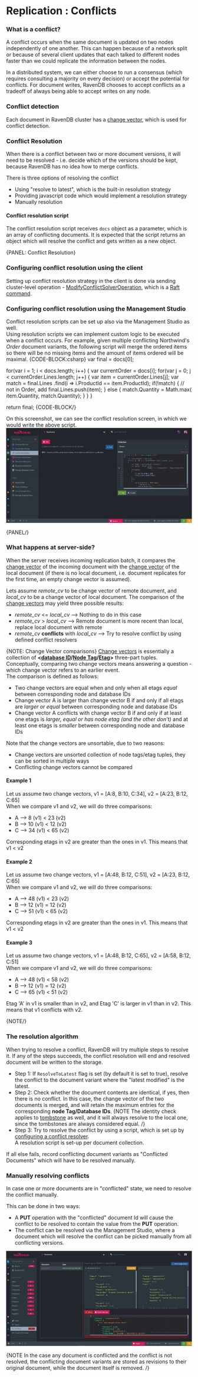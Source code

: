 ﻿# Replication : Conflicts

### What is a conflict?
A conflict occurs when the same document is updated on two nodes independently of one another. 
This can happen because of a network split or because of several client updates that each talked to different 
nodes faster than we could replicate the information between the nodes.

In a distributed system, we can either choose to run a consensus (which requires consulting a majority on every decision)
or accept the potential for conflicts. 
For document writes, RavenDB chooses to accept conflicts as a tradeoff of always being able to accept writes on any node.

### Conflict detection
Each document in RavenDB cluster has a [change vector](../../server/clustering/change-vector), which is used for conflict detection.

### Conflict Resolution
When there is a conflict between two or more document versions, it will need to be resolved - 
i.e. decide which of the versions should be kept, because RavenDB has no idea how to merge conflicts.
  
There is three options of resolving the conflict
  * Using "resolve to latest", which is the built-in resolution strategy
  * Providing javascript code which would implement a resolution strategy
  * Manually resolution

#### Conflict resolution script
The conflict resolution script receives `docs` object as a parameter, which is an array of conflicting documents. 
It is expected that the script returns an object which will resolve the conflict and gets written as a new object.

{PANEL: Conflict Resolution}
### Configuring conflict resolution using the client  
Setting up conflict resolution strategy in the client is done via sending cluster-level operation - [ModifyConflictSolverOperation](../../client-api/operations/server-wide/modify-conflict-solver), which is a [Raft command](../../glossary/raft-command).
  
### Configuring conflict resolution using the Management Studio
Conflict resolution scripts can be set up also via the Management Studio as well.   
Using resolution scripts we can implement custom logic to be executed when a conflict occurs.
For example, given multiple conflicting Northwind's _Order_ document variants, the following script will merge the ordered items so there will be no missing items and the amount of items ordered will be maximal.
{CODE-BLOCK:csharp}
var final = docs[0];

for(var i = 1; i < docs.length; i++)
{
	var currentOrder = docs[i];
	for(var j = 0; j < currentOrder.Lines.length; j++)
	{
		var item = currentOrder.Lines[j];
		var match = final.Lines
			             .find(i => i.ProductId == item.ProductId);
		if(!match)
		{
			// not in Order, add
			final.Lines.push(item);
		}
		else
		{
			match.Quantity = Math.max(
				item.Quantity,
				match.Quantity);
		}
	}
}

return final;
{CODE-BLOCK/}

On this screenshot, we can see the conflict resolution screen, in which we would write the above script.
![Conflict Resolution Script in Management Studio](images/conflict-resolution-script-in-studio.jpg)  

{PANEL/}  
  
### What happens at server-side?
When the server receives incoming replication batch, it compares the [change vector](../../server/clustering/change-vector) 
of the incoming document with the [change vector](../../server/clustering/change-vector) of the local document 
(if there is no local document, i.e. document replicates for the first time, an empty change vector is assumed).  
  
Lets assume _remote_cv_ to be change vector of remote document, and _local_cv_ to be a change vector of local document.
The comparison of the [change vectors](../../server/clustering/change-vector) may yield three possible results:  
  
* _remote_cv_ <= _local_cv_ --> Nothing to do in this case
* _remote_cv_ > _local_cv_ -->  Remote document is more recent than local, replace local document with remote
* _remote_cv_ **conflicts** with _local_cv_ --> Try to resolve conflict by using defined conflict resolvers
  
{NOTE: Change Vector comparisons}
[Change vectors](../../server/clustering/change-vector) is essentially a collection of **<[database ID](../../glossary/database-id)/[Node Tag](../../glossary/node-tag)/[Etag](../../glossary/etag)>** three-part tuples.
Conceptually, comparing two change vectors means answering a question - which change vector refers to an earlier event.  
The comparison is defined as follows:  
  
* Two change vectors are equal when and only when all etags _equal_ between corresponding node and database IDs
* Change vector A is larger than change vector B if and only if all etags are _larger or equal_ between corresponding node and database IDs
* Change vector A conflicts with change vector B if and only if at least one etags is _larger, equal or has node etag (and the other don't)_ and at least one etags is _smaller_ between corresponding node and database IDs
  
Note that the change vectors are unsortable, due to two reasons:

* Change vectors are unsorted collection of node tags/etag tuples, they can be sorted in multiple ways
* Conflicting change vectors cannot be compared
  
#### Example 1
Let us assume two change vectors, v1 = [A:8, B:10, C:34], v2 = [A:23, B:12, C:65]  
When we compare v1 and v2, we will do three comparisons:

* A --> 8 (v1) < 23 (v2)
* B --> 10 (v1) < 12 (v2)
* C --> 34 (v1) < 65 (v2)
  
Corresponding etags in v2 are greater than the ones in v1. This means that v1 < v2

#### Example 2
Let us assume two change vectors, v1 = [A:48, B:12, C:51], v2 = [A:23, B:12, C:65]  
When we compare v1 and v2, we will do three comparisons:

* A --> 48 (v1) < 23 (v2)
* B --> 12 (v1) = 12 (v2)
* C --> 51 (v1) < 65 (v2)
  
Corresponding etags in v2 are greater than the ones in v1. This means that v1 < v2


#### Example 3
Let us assume two change vectors, v1 = [A:48, B:12, C:65], v2 = [A:58, B:12, C:51]  
When we compare v1 and v2, we will do three comparisons:

* A --> 48 (v1) < 58 (v2)
* B --> 12 (v1) = 12 (v2)
* C --> 65 (v1) < 51 (v2)
  
Etag 'A' in v1 is smaller than in v2, and Etag 'C' is larger in v1 than in v2. This means that v1 conflicts with v2.  

{NOTE/}

### The resolution algorithm
When trying to resolve a conflict, RavenDB will try multiple steps to resolve it. If any of the steps succeeds, the conflict resolution will end and resolved document will be written to the storage.
  
* Step 1: If `ResolveToLatest` flag is set (by default it is set to true), resolve the conflict to the document variant where the "latest modified" is the latest.
* Step 2: Check whether the document contents are identical, if yes, then there is no conflict. In this case, the change vector of the two documents is merged, and will retain the maximum entries for the corresponding **node Tag/Database IDs**.
{NOTE The identity check applies to [tombstone](../../glossary/tombstone) as well, and it will always resolve to the local one, since the tombstones are always considered equal. /}
* Step 3: Try to resolve the conflict by using a script, which is set up by [configuring a conflict resolver](#conflict-resolution).  
A resolution script is set-up per document collection.
  
If all else fails, record conflicting document variants as "Conflicted Documents" which will have to be resolved manually. 

### Manually resolving conflicts
In case one or more documents are in "conflicted" state, we need to resolve the conflict manually.  
  
This can be done in two ways:
* A **PUT** operation with the "conflicted" document Id will cause the conflict to be resolved to contain the value from the **PUT** operation.
* The conflict can be resolved via the Management Studio, where a document which will resolve the conflict can be picked manually from all conflicting versions.
  
![Conflict Resolution Script in Management Studio](images/resolve-conflicted-document-screen.jpg)  

{NOTE In the case any document is conflicted and the conflict is not resolved, the conflicting document variants are stored as revisions to their original document, while the document itself is removed. /}
